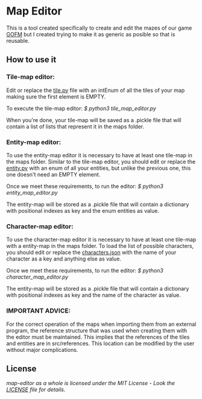 # Map Editor

This is a tool created specifically to create and edit the mazes of our game [GOFM](https://github.com/ArcosJuan/Get-out-of-my-fucking-maze) but I created trying to make it as generic as posible so that is reusable.

## How to use it

### Tile-map editor:

Edit or replace the [tile.py](src/references/tile.py) file with an intEnum of all the tiles of your map making sure the first element is EMPTY.

To execute the tile-map editor: 
_$ python3 tile_map_editor.py_

When you're done, your tile-map will be saved as a .pickle file that will contain a list of lists that represent it in the maps folder.

### Entity-map editor:

To use the entity-map editor it is necessary to have at least one tile-map in the maps folder.
Similar to the tile-map editor, you should edit or replace the [entity.py](src/references/entity.py) with an enum of all your entities, but unlike the previous one, this one doesn't need an EMPTY element.

Once we meet these requirements, to run the editor:
_$ python3 entity_map_editor.py_

The entity-map will be stored as a .pickle file that will contain a dictionary with positional indexes as key and the enum entities as value. 

### Character-map editor:

To use the character-map editor it is necessary to have at least one tile-map with a entity-map in the maps folder.
To load the list of possible characters, you should edit or replace the [characters.json](src/references/characters.json) with the name of your character as a key and anything else as value.

Once we meet these requirements, to run the editor:
_$ python3 character_map_editor.py_

The entity-map will be stored as a .pickle file that will contain a dictionary with positional indexes as key and the name of the character as value. 

### IMPORTANT ADVICE:
For the correct operation of the maps when importing them from an external program, the reference structure that was used when creating them with the editor must be maintained. This implies that the references of the tiles and entities are in src/references. This location can be modified by the user without major complications.


## License

_map-editor as a whole is licensed under the MIT License - Look the [LICENSE](LICENSE) file for details._



